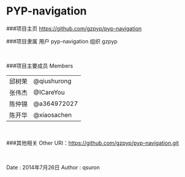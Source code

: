 PYP-navigation
==============

###项目主页
https://github.com/gzpyp/pyp-navigation

###项目隶属
用户 pyp-navigation
组织 gzpyp

<br/>

###项目主要成员 Members

<table>
<tr><td>邱树荣</td><td>@qiushurong</td></tr>
<tr><td>张伟杰</td><td>@ICareYou</td></tr>
<tr><td>陈仲锦</td><td>@a364972027</td></tr>
<tr><td>陈开华</td><td>@xiaosachen</td></tr>
</table>

<br/>

###其他相关 Other
URI：https://github.com/gzpyp/pyp-navigation.git

<br/>

Date : 2014年7月26日
Author : qsuron
